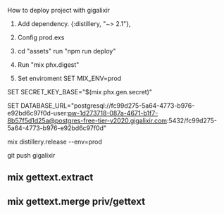 How to deploy project with gigalixir
1. Add dependency.
{:distillery, "~> 2.1"},

2. Config prod.exs

3. cd "assets" run "npm run deploy"

4. Run "mix phx.digest"

5. Set enviroment
SET MIX_ENV=prod

SET SECRET_KEY_BASE="$(mix phx.gen.secret)"

SET DATABASE_URL="postgresql://fc99d275-5a64-4773-b976-e92bd6c97f0d-user:pw-1d273718-087a-4671-b1f7-8b57f5d1d25a@postgres-free-tier-v2020.gigalixir.com:5432/fc99d275-5a64-4773-b976-e92bd6c97f0d"

mix distillery.release --env=prod

git push gigalixir

## mix gettext.extract
## mix gettext.merge priv/gettext